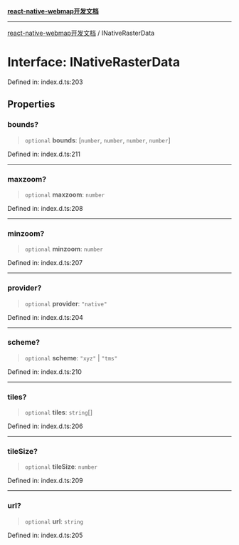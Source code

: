 [**react-native-webmap开发文档**](../README.md)

***

[react-native-webmap开发文档](../globals.md) / INativeRasterData

# Interface: INativeRasterData

Defined in: index.d.ts:203

## Properties

### bounds?

> `optional` **bounds**: \[`number`, `number`, `number`, `number`\]

Defined in: index.d.ts:211

***

### maxzoom?

> `optional` **maxzoom**: `number`

Defined in: index.d.ts:208

***

### minzoom?

> `optional` **minzoom**: `number`

Defined in: index.d.ts:207

***

### provider?

> `optional` **provider**: `"native"`

Defined in: index.d.ts:204

***

### scheme?

> `optional` **scheme**: `"xyz"` \| `"tms"`

Defined in: index.d.ts:210

***

### tiles?

> `optional` **tiles**: `string`[]

Defined in: index.d.ts:206

***

### tileSize?

> `optional` **tileSize**: `number`

Defined in: index.d.ts:209

***

### url?

> `optional` **url**: `string`

Defined in: index.d.ts:205
